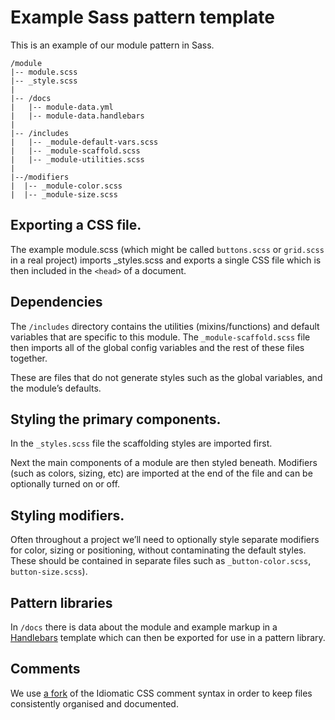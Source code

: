 Example Sass pattern template
=============================

This is an example of our module pattern in Sass.

    /module
    |-- module.scss
    |-- _style.scss
    |
    |-- /docs
    |   |-- module-data.yml
    |   |-- module-data.handlebars
    |
    |-- /includes
    |   |-- _module-default-vars.scss
    |   |-- _module-scaffold.scss
    |   |-- _module-utilities.scss
    |
    |--/modifiers
    |  |-- _module-color.scss
    |  |-- _module-size.scss



Exporting a CSS file.
---------------------

The example module.scss (which might be called `buttons.scss` or `grid.scss` in a real project) imports _styles.scss and exports a single CSS file which is then included in the `<head>` of a document.



Dependencies
---------------------

The `/includes` directory contains the utilities (mixins/functions) and default variables that are specific to this module. The `_module-scaffold.scss` file then imports all of the global config variables and the rest of these files together. 

These are files that do not generate styles such as the global variables, and the module’s defaults.



Styling the primary components.
-------------------------------

In the `_styles.scss` file the scaffolding styles are imported first.

Next the main components of a module are then styled beneath. Modifiers (such as colors, sizing, etc) are imported at the end of the file and can be optionally turned on or off.



Styling modifiers.
-------------------------------

Often throughout a project we’ll need to optionally style separate modifiers for color, sizing or  positioning, without contaminating the default styles. These should be contained in separate files such as `_button-color.scss`, `button-size.scss`).



Pattern libraries
-------------------------------

In `/docs` there is data about the module and example markup in a [Handlebars](http://handlebarsjs.com/) template which can then be exported for use in a pattern library.



Comments
-------------------------------

We use [a fork](https://github.com/erskinedesign/Idiomatic-SCSS-Comments-Snippets) of the Idiomatic CSS comment syntax in order to keep files consistently organised and documented.
